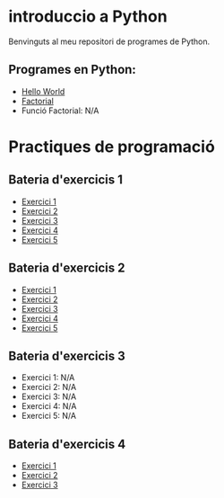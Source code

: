 # introduccio a Python

Benvinguts al meu repositori de programes de Python.

## Programes en Python:

- [Hello World](hello_world.py)
- [Factorial](factorial.py)
- Funció Factorial: N/A

# Practiques de programació

## Bateria d'exercicis 1

- [Exercici 1](bateria1.1.py)
- [Exercici 2](bateria1.2.py)
- [Exercici 3](bateria1.3.py)
- [Exercici 4](bateria1.4.py)
- [Exercici 5](bateria1.5.py)

## Bateria d'exercicis 2
- [Exercici 1](bateria2.1.py)
- [Exercici 2](bateria2.2.py)
- [Exercici 3](bateria2.3.py)
- [Exercici 4](bateria2.4.py)
- [Exercici 5](bateria2.5.py)

## Bateria d'exercicis 3
- Exercici 1: N/A
- Exercici 2: N/A
- Exercici 3: N/A
- Exercici 4: N/A
- Exercici 5: N/A

 ## Bateria d'exercicis 4
- [Exercici 1](bateria4.1.py)
- [Exercici 2](bateria4.2.py)
- [Exercici 3](bateria4.3.py)
